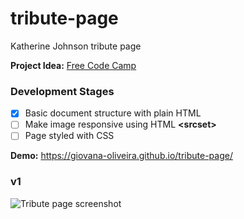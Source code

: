 # tribute-page

Katherine Johnson tribute page

**Project Idea:** [Free Code Camp](https://www.freecodecamp.org/learn/responsive-web-design/responsive-web-design-projects/build-a-tribute-page)

### Development Stages

- [x] Basic document structure with plain HTML
- [ ] Make image responsive using HTML **\<srcset\>**
- [ ] Page styled with CSS

**Demo:** https://giovana-oliveira.github.io/tribute-page/

### v1

<img src="https://i.imgur.com/R0GNAYf.png" alt="Tribute page screenshot">








